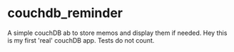 couchdb_reminder
================

A simple couchDB ab to store memos and display them if needed. Hey this is my first 'real' couchDB app. Tests do not count.

